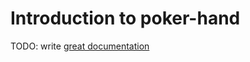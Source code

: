 # Introduction to poker-hand

TODO: write [great documentation](http://jacobian.org/writing/what-to-write/)
